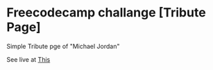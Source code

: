 # Freecodecamp challange [Tribute Page]
Simple Tribute pge of "Michael Jordan"

See live at [This]("https://jovial-bartik-7b6ace.netlify.app") 

